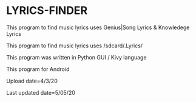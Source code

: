 # LYRICS-FINDER

This program to find music lyrics uses Genius|Song Lyrics & Knowledege Lyrics

This program to find music lyrics uses /sdcard/.Lyrics/

This program was written in Python GUI / Kivy language 

This program for Android 


Upload date=4/3/20

Last updated date=5/05/20

